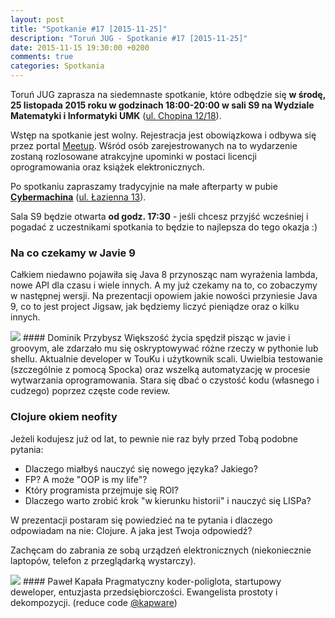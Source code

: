 ```yaml
---
layout: post
title: "Spotkanie #17 [2015-11-25]"
description: "Toruń JUG - Spotkanie #17 [2015-11-25]"
date: 2015-11-15 19:30:00 +0200
comments: true
categories: Spotkania
---
```

Toruń JUG zaprasza na siedemnaste spotkanie, które odbędzie się **w&nbsp;środę, 25 listopada 2015 roku w&nbsp;godzinach 18:00-20:00 w&nbsp;sali S9 na Wydziale Matematyki i Informatyki UMK** (<a href="https://www.google.pl/maps/place/Fryderyka+Chopina+12%2F18,+Toruń/" target="_blank"><span class="glyphicon glyphicon-map-marker"></span>ul. Chopina 12/18</a>).

Wstęp na spotkanie jest wolny. Rejestracja jest obowiązkowa i&nbsp;odbywa się przez portal <a href="http://www.meetup.com/Torun-JUG/events/226787041/" target="_blank">Meetup</a>. Wśród osób zarejestrowanych na to wydarzenie zostaną rozlosowane atrakcyjne upominki w&nbsp;postaci licencji oprogramowania oraz książek elektronicznych.

Po spotkaniu zapraszamy tradycyjnie na małe afterparty w&nbsp;pubie <a href="https://www.facebook.com/Cybermachina" target="_blank"><strong>Cybermachina</strong></a> (<a href="https://www.google.pl/maps/place/Łazienna+13,+Toruń/" target="_blank"><span class="glyphicon glyphicon-map-marker"></span>ul. Łazienna 13</a>).

Sala S9 będzie otwarta **od godz. 17:30** - jeśli chcesz przyjść wcześniej i pogadać z uczestnikami spotkania to będzie to najlepsza do tego okazja :) <!-- more -->

### Na co czekamy w Javie 9
Całkiem niedawno pojawiła się Java 8 przynosząc nam wyrażenia lambda, nowe API dla czasu i wiele innych. A my już czekamy na to, co zobaczymy w następnej wersji. Na prezentacji opowiem jakie nowości przyniesie Java 9, co to jest project Jigsaw, jak będziemy liczyć pieniądze oraz o kilku innych.

<img class="no-border speaker-face" src="{{ root_url }}/images/speakers/przybysz-dominik.jpg" />
#### Dominik Przybysz
Większość życia spędził pisząc w javie i groovym, ale zdarzało mu się oskryptowywać różne rzeczy w pythonie lub shellu. Aktualnie developer w TouKu i użytkownik scali. Uwielbia testowanie (szczególnie z pomocą Spocka) oraz wszelką automatyzację w procesie wytwarzania oprogramowania. Stara się dbać o czystość kodu (własnego i cudzego) poprzez częste code review.
<span class="clearfix"></span>

### Clojure okiem neofity
Jeżeli kodujesz już od lat, to pewnie nie raz były przed Tobą podobne pytania:<br />
- Dlaczego miałbyś nauczyć się nowego języka? Jakiego?<br />
- FP? A może "OOP is my life"?<br />
- Który programista przejmuje się ROI?<br />
- Dlaczego warto zrobić krok "w kierunku historii" i nauczyć się LISPa?<br />

W prezentacji postaram się powiedzieć na te pytania i dlaczego odpowiadam na nie: Clojure. A jaka jest Twoja odpowiedź?

Zachęcam do zabrania ze sobą urządzeń elektronicznych (niekoniecznie laptopów, telefon z przeglądarką wystarczy).

<img class="no-border speaker-face" src="{{ root_url }}/images/speakers/kapala-pawel.jpg" />
#### Paweł Kapała
Pragmatyczny koder-poliglota, startupowy deweloper, entuzjasta przedsiębiorczości. Ewangelista prostoty i dekompozycji. (reduce code <a href="https://twitter.com/kapware" target="_blank">@kapware</a>)
<span class="clearfix"></span>
